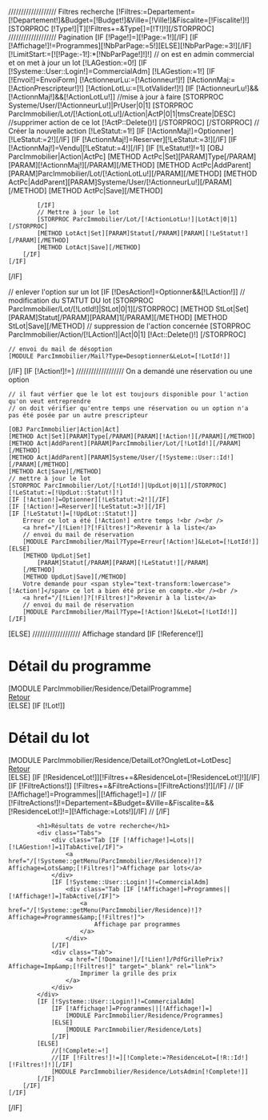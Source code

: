 /////////////////// Filtres recherche
[!Filtres:=Departement=[!Departement!]&amp;Budget=[!Budget!]&amp;Ville=[!Ville!]&amp;Fiscalite=[!Fiscalite!]!]
[STORPROC [!Type!]|T][!Filtres+=&amp;Type[]=[!T!]!][/STORPROC]
/////////////////// Pagination
[IF [!Page!]=][!Page:=1!][/IF]
[IF [!Affichage!]!=Programmes][!NbParPage:=5!][ELSE][!NbParPage:=3!][/IF]
[!LimitStart:=[![!Page:-1!]:*[!NbParPage!]!]!]
// on est en admin commercial et on met à jour un lot
[!LAGestion:=0!]
[IF [!Systeme::User::Login!]=CommercialAdm]
	[!LAGestion:=1!]
	[IF [!Envoi!]=EnvoiForm]
		[!ActionneurLu:=[!Actionneur!]!] [!ActionnMaj:=[!ActionPrescripteur!]!] [!ActionLotLu:=[!LotValider!]!]
		[IF [!ActionneurLu!]&&[!ActionnMaj!]&&[!ActionLotLu!]]
  			//mise à jour à faire
		 	[STORPROC Systeme/User/[!ActionneurLu!]|PrUser|0|1]
		 		[STORPROC ParcImmobilier/Lot/[!ActionLotLu!]/Action|ActP|0|1|tmsCreate|DESC]
		    		//supprimer action de ce lot
					[!ActP::Delete()!]
			 	[/STORPROC]
			[/STORPROC]
	 		// Créer la nouvelle action
			[!LeStatut:=1!]
			[IF [!ActionnMaj!]=Optionner][!LeStatut:=2!][/IF]
			[IF [!ActionnMaj!]=Reserver][!LeStatut:=3!][/IF]
			[IF [!ActionnMaj!]=Vendu][!LeStatut:=4!][/IF]
			[IF [!LeStatut!]!=1]
		 		[OBJ ParcImmobilier|Action|ActPc]
		 		[METHOD ActPc|Set][PARAM]Type[/PARAM][PARAM][!ActionnMaj!][/PARAM][/METHOD]
				[METHOD ActPc|AddParent][PARAM]ParcImmobilier/Lot/[!ActionLotLu!][/PARAM][/METHOD]
				[METHOD ActPc|AddParent][PARAM]Systeme/User/[!ActionneurLu!][/PARAM][/METHOD]
				[METHOD ActPc|Save][/METHOD]
				
			[/IF]
			// Mettre à jour le lot
			[STORPROC ParcImmobilier/Lot/[!ActionLotLu!]|LotAct|0|1][/STORPROC]
			[METHOD LotAct|Set][PARAM]Statut[/PARAM][PARAM][!LeStatut!][/PARAM][/METHOD]
			[METHOD LotAct|Save][/METHOD]
		[/IF]
	[/IF]
[/IF]

// enlever l'option sur un lot
[IF [!DesAction!]=Optionner&&[!LAction!]]
	// modification du STATUT DU lot 
	[STORPROC ParcImmobilier/Lot/[!LotId!]|StLot|0|1][/STORPROC]
	[METHOD StLot|Set][PARAM]Statut[/PARAM][PARAM]1[/PARAM][/METHOD]
	[METHOD StLot|Save][/METHOD]
	// suppression de l'action concernée 
	[STORPROC ParcImmobilier/Action/[!LAction!]|Act|0|1]
   		[!Act::Delete()!]
	[/STORPROC]

	// envoi du mail de désoption
	[MODULE ParcImmobilier/Mail?Type=Desoptionner&LeLot=[!LotId!]]

[/IF]
[IF [!Action!]!=]
	/////////////////// On a demandé une réservation ou une option
	
	// il faut vérfier que le lot est toujours disponible pour l'action qu'on veut entreprendre
	// on doit vérifier qu'entre temps une réservation ou un option n'a pas été posée par un autre prescripteur
	
	[OBJ ParcImmobilier|Action|Act]
	[METHOD Act|Set][PARAM]Type[/PARAM][PARAM][!Action!][/PARAM][/METHOD]
	[METHOD Act|AddParent][PARAM]ParcImmobilier/Lot/[!LotId!][/PARAM][/METHOD]
	[METHOD Act|AddParent][PARAM]Systeme/User/[!Systeme::User::Id!][/PARAM][/METHOD]
	[METHOD Act|Save][/METHOD]
	// mettre à jour le lot
	[STORPROC ParcImmobilier/Lot/[!LotId!]|UpdLot|0|1][/STORPROC]
	[!LeStatut:=[!UpdLot::Statut!]!]
	[IF [!Action!]=Optionner][!LeStatut:=2!][/IF]
	[IF [!Action!]=Reserver][!LeStatut:=3!][/IF]
	[IF [!LeStatut!]=[!UpdLot::Statut!]]
		Erreur ce lot a été [!Action!] entre temps !<br /><br />
		<a href="/[!Lien!]?[!Filtres!]">Revenir à la liste</a>
		// envoi du mail de réservation
		[MODULE ParcImmobilier/Mail?Type=Erreur[!Action!]&LeLot=[!LotId!]]
	[ELSE]
		[METHOD UpdLot|Set]
			[PARAM]Statut[/PARAM][PARAM][!LeStatut!][/PARAM]
		[/METHOD]
		[METHOD UpdLot|Save][/METHOD]
		Votre demande pour <span style="text-transform:lowercase">[!Action!]</span> ce lot a bien été prise en compte.<br /><br />
		<a href="/[!Lien!]?[!Filtres!]">Revenir à la liste</a>
		// envoi du mail de réservation
		[MODULE ParcImmobilier/Mail?Type=[!Action!]&LeLot=[!LotId!]]
	[/IF]
[ELSE]
	/////////////////// Affichage standard
	[IF [!Reference!]]
		<h1>Détail du programme</h1>
		<div> [MODULE ParcImmobilier/Residence/DetailProgramme]</div>
		<div class="RetourListe"><a href="[!SERVER::HTTP_REFERER!]" >Retour</a></div>
	[ELSE]
		[IF [!Lot!]]
			<h1>Détail du lot</h1>
			<div class="borderb">[MODULE ParcImmobilier/Residence/DetailLot?OngletLot=LotDesc]</div>
			<div class="RetourListe"><a href="[!SERVER::HTTP_REFERER!]" >Retour</a></div>
		[ELSE]
			[IF [!ResidenceLot!]][!Filtres+=&amp;ResidenceLot=[!ResidenceLot!]!][/IF]
			[IF [!FiltreActions!]] [!Filtres+=&amp;FiltreActions=[!FiltreActions!]!][/IF]
		//	[IF [!Affichage!]=Programmes||[!Affichage!]=]
		//		[IF [!FiltreActions!]!=Departement=&Budget=&Ville=&Fiscalite=&&[!ResidenceLot!]!=][!Affichage:=Lots!][/IF]
		//	[/IF]
	
			<h1>Résultats de votre recherche</h1>
			<div class="Tabs">
				<div class="Tab [IF [!Affichage!]=Lots||[!LAGestion!]=1]TabActive[/IF]">
					<a href="/[!Systeme::getMenu(ParcImmobilier/Residence)!]?Affichage=Lots&amp;[!Filtres!]">Affichage par lots</a>
				</div>
				[IF [!Systeme::User::Login!]!=CommercialAdm]
					<div class="Tab [IF [!Affichage!]=Programmes||[!Affichage!]=]TabActive[/IF]">
						<a href="/[!Systeme::getMenu(ParcImmobilier/Residence)!]?Affichage=Programmes&amp;[!Filtres!]">
							Affichage par programmes
						</a>
					</div>
				[/IF]
				<div class="Tab">
					<a href="[!Domaine!]/[!Lien!]/PdfGrillePrix?Affichage=Imp&amp;[!Filtres!]" target="_blank" rel="link">
						Imprimer la grille des prix
					</a>
				</div>
			</div>
			[IF [!Systeme::User::Login!]!=CommercialAdm]
				[IF [!Affichage!]=Programmes||[!Affichage!]=]
					[MODULE ParcImmobilier/Residence/Programmes]
				[ELSE]
					[MODULE ParcImmobilier/Residence/Lots]
				[/IF]
			[ELSE]
				//[!Complete:=!]
				//[IF [!Filtres!]!=][!Complete:=?ResidenceLot=[!R::Id!][!Filtres!]!][/IF]
				[MODULE ParcImmobilier/Residence/LotsAdmin[!Complete!]]
			[/IF]
		[/IF]
	[/IF]
[/IF]